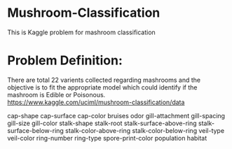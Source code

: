 # Mushroom-Classification
This is Kaggle problem for mashroom classification
# Problem Definition:
There are total 22 varients  collected regarding mashrooms and the objective is to fit the appropriate model which could identify if the mashroom is Edible or Poisonous.
https://www.kaggle.com/uciml/mushroom-classification/data

cap-shape
cap-surface
cap-color
bruises
odor
gill-attachment
gill-spacing
gill-size
gill-color
stalk-shape
stalk-root
stalk-surface-above-ring
stalk-surface-below-ring
stalk-color-above-ring
stalk-color-below-ring
veil-type
veil-color
ring-number
ring-type
spore-print-color
population
habitat


